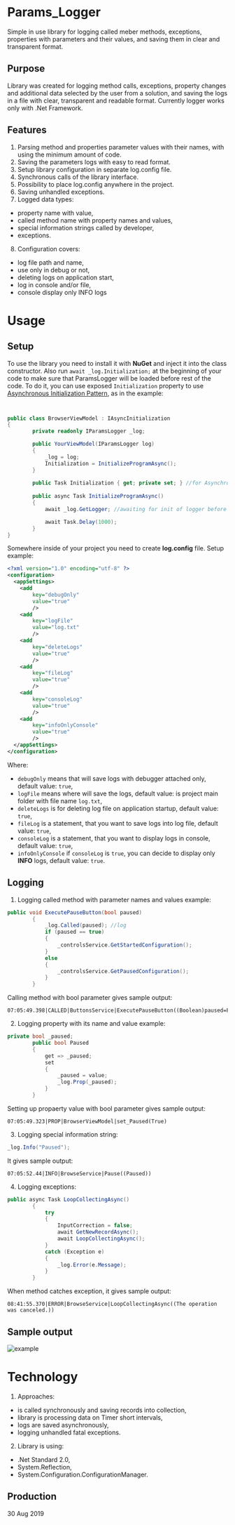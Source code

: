 # Params_Logger
Simple in use library for logging called meber methods, exceptions, properties with parameters and their values, and saving them in clear and transparent format.

## Purpose

Library was created for logging method calls, exceptions, property changes and additional data selected by the user from a solution, and saving the logs in a file with clear, transparent and readable format. Currently logger works only with .Net Framework.

## Features

1. Parsing method and properties parameter values with their names, with using the minimum amount of code.
2. Saving the parameters logs with easy to read format.
3. Setup library configuration in separate log.config file.
4. Synchronous calls of the library interface.
5. Possibility to place log.config anywhere in the project.
6. Saving unhandled exceptions.
7. Logged data types:
  - property name with value,
  - called method name with property names and values,
  - special information strings called by developer,
  - exceptions.
8. Configuration covers:
  - log file path and name,
  - use only in debug or not,
  - deleting logs on application start,
  - log in console and/or file,
  - console display only INFO logs
  
# Usage

## Setup

To use the library you need to install it with **NuGet** and inject it into the class constructor. Also run `await _log.Initialization;` at the beginning of your code to make sure that ParamsLogger will be loaded before rest of the code. To do it, you can use exposed `Initialization` property to use [Asynchronous Initialization Pattern](https://blog.stephencleary.com/2013/01/async-oop-2-constructors.html "Asynchronous Initialization Pattern"), as in the example:
```csharp


public class BrowserViewModel : IAsyncInitialization
{
        private readonly IParamsLogger _log;

        public YourViewModel(IParamsLogger log)
        {
            _log = log;
            Initialization = InitializeProgramAsync();
        }
        
        public Task Initialization { get; private set; } //for Asynchronous Initialization Pattern
        
        public async Task InitializeProgramAsync()
        {
            await _log.GetLogger; //awaiting for init of logger before continue with your code

            await Task.Delay(1000);
        }
}
```

Somewhere inside of your project you need to create **log.config** file. Setup example:
```xml
<?xml version="1.0" encoding="utf-8" ?>
<configuration>
  <appSettings>
    <add
        key="debugOnly"
        value="true"
        />
    <add
        key="logFile"
        value="log.txt"
        />
    <add
        key="deleteLogs"
        value="true"
        />
    <add
        key="fileLog"
        value="true"
        />
    <add
        key="consoleLog"
        value="true"
        />
    <add
        key="infoOnlyConsole"
        value="true"
        />
  </appSettings>
</configuration>

```
Where:
 - `debugOnly` means that will save logs with debugger attached only, default value: `true`,
 - `logFile` means where will save the logs, default value: is project main folder with file name `log.txt`,
 - `deleteLogs` is for deleting log file on application startup, default value: `true`,
 - `fileLog` is a statement, that you want to save logs into log file, default value: `true`,
 - `consoleLog` is a statement, that you want to display logs in console, default value: `true`,
 - `infoOnlyConsole` if `consoleLog` is `true`, you can decide to display only **INFO** logs, default value: `true`.
 
 ## Logging

1. Logging called method with parameter names and values example:
```csharp
public void ExecutePauseButton(bool paused)
        {
            _log.Called(paused); //log
            if (paused == true)
            {
                _controlsService.GetStartedConfiguration();
            }
            else
            {
                _controlsService.GetPausedConfiguration();
            }
        }
```
Calling method with bool parameter gives sample output:
```
07:05:49.398|CALLED|ButtonsService|ExecutePauseButton((Boolean)paused=False)
```

2. Logging property with its name and value example:
```csharp
private bool _paused;
        public bool Paused
        {
            get => _paused;
            set
            {
                _paused = value;
                _log.Prop(_paused);
            }
        }
```
Setting up propaerty value with bool parameter gives sample output:
```
07:05:49.323|PROP|BrowserViewModel|set_Paused(True)
```

3. Logging special information string:
```csharp
_log.Info("Paused");
```
It gives sample output:
```
07:05:52.44|INFO|BrowseService|Pause((Paused))
```

4. Logging exceptions:
```csharp
public async Task LoopCollectingAsync()
        {
            try
            {
                InputCorrection = false;
                await GetNewRecordAsync();
                await LoopCollectingAsync();
            }
            catch (Exception e)
            {
                _log.Error(e.Message);
            }
        }
```
When method catches exception, it gives sample output:
```
08:41:55.370|ERROR|BrowseService|LoopCollectingAsync((The operation was canceled.))
```
## Sample output
![example](https://i.imgur.com/INe4tR3.png)

# Technology

1. Approaches:
  - is called synchronously and saving records into collection,
  - library is processing data on Timer short intervals,
  - logs are saved asynchronously,
  - logging unhandled fatal exceptions.
  
2. Library is using:
  - .Net Standard 2.0,
  - System.Reflection,
  - System.Configuration.ConfigurationManager.
  
  ## Production
  
  30 Aug 2019
